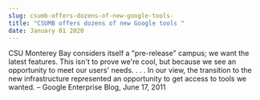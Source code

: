 ```yaml
---
slug: csumb-offers-dozens-of-new-google-tools-
title: "CSUMB offers dozens of new Google tools "
date: January 01 2020
---
```


 
<p>
  CSU Monterey Bay considers itself a "pre-release" campus; we want the latest
  features. This isn't to prove we're cool, but because we see an opportunity to
  meet our users' needs. . . . In our view, the transition to the new
  infrastructure represented an opportunity to get access to tools we wanted. –
  Google Enterprise Blog, June 17, 2011
</p>
 
